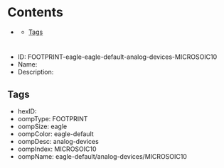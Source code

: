 



Contents
========

* [](#)
	* [Tags](#tags)

# 

- ID: FOOTPRINT-eagle-eagle-default-analog-devices-MICROSOIC10
- Name: 
- Description: 

## Tags

- hexID: 
- oompType: FOOTPRINT
- oompSize: eagle
- oompColor: eagle-default
- oompDesc: analog-devices
- oompIndex: MICROSOIC10
- oompName: eagle-default/analog-devices/MICROSOIC10
